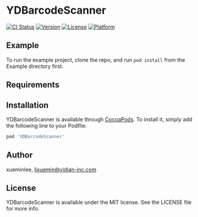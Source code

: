 # YDBarcodeScanner

[![CI Status](https://img.shields.io/travis/xueminlee/YDBarcodeScanner.svg?style=flat)](https://travis-ci.org/xueminlee/YDBarcodeScanner)
[![Version](https://img.shields.io/cocoapods/v/YDBarcodeScanner.svg?style=flat)](https://cocoapods.org/pods/YDBarcodeScanner)
[![License](https://img.shields.io/cocoapods/l/YDBarcodeScanner.svg?style=flat)](https://cocoapods.org/pods/YDBarcodeScanner)
[![Platform](https://img.shields.io/cocoapods/p/YDBarcodeScanner.svg?style=flat)](https://cocoapods.org/pods/YDBarcodeScanner)

## Example

To run the example project, clone the repo, and run `pod install` from the Example directory first.

## Requirements

## Installation

YDBarcodeScanner is available through [CocoaPods](https://cocoapods.org). To install
it, simply add the following line to your Podfile:

```ruby
pod 'YDBarcodeScanner'
```

## Author

xueminlee, lixuemin@yidian-inc.com

## License

YDBarcodeScanner is available under the MIT license. See the LICENSE file for more info.

